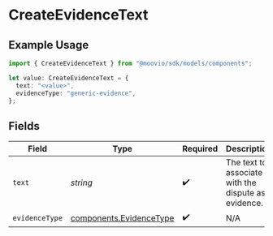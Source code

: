 # CreateEvidenceText

## Example Usage

```typescript
import { CreateEvidenceText } from "@moovio/sdk/models/components";

let value: CreateEvidenceText = {
  text: "<value>",
  evidenceType: "generic-evidence",
};
```

## Fields

| Field                                                              | Type                                                               | Required                                                           | Description                                                        |
| ------------------------------------------------------------------ | ------------------------------------------------------------------ | ------------------------------------------------------------------ | ------------------------------------------------------------------ |
| `text`                                                             | *string*                                                           | :heavy_check_mark:                                                 | The text to associate with the dispute as evidence.                |
| `evidenceType`                                                     | [components.EvidenceType](../../models/components/evidencetype.md) | :heavy_check_mark:                                                 | N/A                                                                |